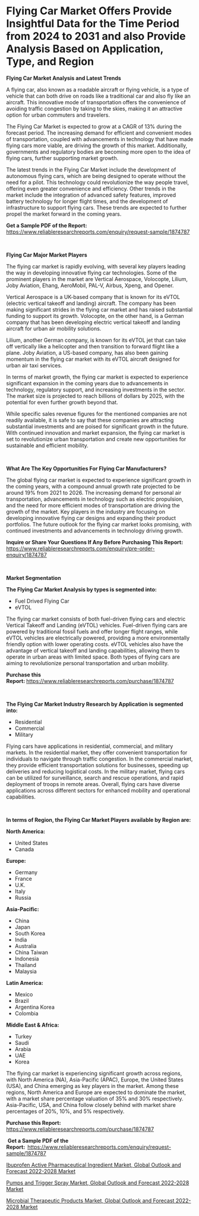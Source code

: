 <p><h1>Flying Car Market Offers Provide Insightful Data for the Time Period from 2024 to 2031 and also Provide Analysis Based on Application, Type, and Region</h1></p><p><strong>Flying Car Market Analysis and Latest Trends</strong></p>
<p><p>A flying car, also known as a roadable aircraft or flying vehicle, is a type of vehicle that can both drive on roads like a traditional car and also fly like an aircraft. This innovative mode of transportation offers the convenience of avoiding traffic congestion by taking to the skies, making it an attractive option for urban commuters and travelers.</p><p>The Flying Car Market is expected to grow at a CAGR of 13% during the forecast period. The increasing demand for efficient and convenient modes of transportation, coupled with advancements in technology that have made flying cars more viable, are driving the growth of this market. Additionally, governments and regulatory bodies are becoming more open to the idea of flying cars, further supporting market growth.</p><p>The latest trends in the Flying Car Market include the development of autonomous flying cars, which are being designed to operate without the need for a pilot. This technology could revolutionize the way people travel, offering even greater convenience and efficiency. Other trends in the market include the integration of advanced safety features, improved battery technology for longer flight times, and the development of infrastructure to support flying cars. These trends are expected to further propel the market forward in the coming years.</p></p>
<p><strong>Get a Sample PDF of the Report:&nbsp;</strong> <a href="https://www.reliableresearchreports.com/enquiry/request-sample/1874787">https://www.reliableresearchreports.com/enquiry/request-sample/1874787</a></p>
<p>&nbsp;</p>
<p><strong>Flying Car Major Market Players</strong></p>
<p><p>The flying car market is rapidly evolving, with several key players leading the way in developing innovative flying car technologies. Some of the prominent players in the market are Vertical Aerospace, Volocopte, Lilium, Joby Aviation, Ehang, AeroMobil, PAL-V, Airbus, Xpeng, and Opener.</p><p>Vertical Aerospace is a UK-based company that is known for its eVTOL (electric vertical takeoff and landing) aircraft. The company has been making significant strides in the flying car market and has raised substantial funding to support its growth. Volocopte, on the other hand, is a German company that has been developing electric vertical takeoff and landing aircraft for urban air mobility solutions.</p><p>Lilium, another German company, is known for its eVTOL jet that can take off vertically like a helicopter and then transition to forward flight like a plane. Joby Aviation, a US-based company, has also been gaining momentum in the flying car market with its eVTOL aircraft designed for urban air taxi services.</p><p>In terms of market growth, the flying car market is expected to experience significant expansion in the coming years due to advancements in technology, regulatory support, and increasing investments in the sector. The market size is projected to reach billions of dollars by 2025, with the potential for even further growth beyond that.</p><p>While specific sales revenue figures for the mentioned companies are not readily available, it is safe to say that these companies are attracting substantial investments and are poised for significant growth in the future. With continued innovation and market expansion, the flying car market is set to revolutionize urban transportation and create new opportunities for sustainable and efficient mobility.</p></p>
<p>&nbsp;</p>
<p><strong>What Are The Key Opportunities For Flying Car Manufacturers?</strong></p>
<p><p>The global flying car market is expected to experience significant growth in the coming years, with a compound annual growth rate projected to be around 19% from 2021 to 2026. The increasing demand for personal air transportation, advancements in technology such as electric propulsion, and the need for more efficient modes of transportation are driving the growth of the market. Key players in the industry are focusing on developing innovative flying car designs and expanding their product portfolios. The future outlook for the flying car market looks promising, with continued investments and advancements in technology driving growth.</p></p>
<p><strong>Inquire or Share Your Questions If Any Before Purchasing This Report:</strong> <a href="https://www.reliableresearchreports.com/enquiry/pre-order-enquiry/1874787">https://www.reliableresearchreports.com/enquiry/pre-order-enquiry/1874787</a></p>
<p>&nbsp;</p>
<p><strong>Market Segmentation</strong></p>
<p><strong>The Flying Car Market Analysis by types is segmented into:</strong></p>
<p><ul><li>Fuel Drived Flying Car</li><li>eVTOL</li></ul></p>
<p><p>The flying car market consists of both fuel-driven flying cars and electric Vertical Takeoff and Landing (eVTOL) vehicles. Fuel-driven flying cars are powered by traditional fossil fuels and offer longer flight ranges, while eVTOL vehicles are electrically powered, providing a more environmentally friendly option with lower operating costs. eVTOL vehicles also have the advantage of vertical takeoff and landing capabilities, allowing them to operate in urban areas with limited space. Both types of flying cars are aiming to revolutionize personal transportation and urban mobility.</p></p>
<p><strong>Purchase this Report:&nbsp;</strong><a href="https://www.reliableresearchreports.com/purchase/1874787">https://www.reliableresearchreports.com/purchase/1874787</a></p>
<p>&nbsp;</p>
<p><strong>The Flying Car Market Industry Research by Application is segmented into:</strong></p>
<p><ul><li>Residential</li><li>Commercial</li><li>Military</li></ul></p>
<p><p>Flying cars have applications in residential, commercial, and military markets. In the residential market, they offer convenient transportation for individuals to navigate through traffic congestion. In the commercial market, they provide efficient transportation solutions for businesses, speeding up deliveries and reducing logistical costs. In the military market, flying cars can be utilized for surveillance, search and rescue operations, and rapid deployment of troops in remote areas. Overall, flying cars have diverse applications across different sectors for enhanced mobility and operational capabilities.</p></p>
<p>&nbsp;</p>
<p><strong>In terms of Region, the Flying Car Market Players available by Region are:</strong></p>
<p>
    <p> <strong> North America: </strong>
        <ul>
            <li>United States</li>
            <li>Canada</li>
        </ul>
        </p> 
    <p> <strong> Europe: </strong>
        <ul>
            <li>Germany</li>
            <li>France</li>
            <li>U.K.</li>
            <li>Italy</li>
            <li>Russia</li>
        </ul>
        </p> 
    <p> <strong> Asia-Pacific: </strong>
        <ul>
            <li>China</li>
            <li>Japan</li>
            <li>South Korea</li>
            <li>India</li>
            <li>Australia</li>
            <li>China Taiwan</li>
            <li>Indonesia</li>
            <li>Thailand</li>
            <li>Malaysia</li>
        </ul>
        </p> 
    <p> <strong> Latin America: </strong>
        <ul>
            <li>Mexico</li>
            <li>Brazil</li>
            <li>Argentina Korea</li>
            <li>Colombia</li>
        </ul>
        </p> 
    <p> <strong> Middle East & Africa: </strong>
        <ul>
            <li>Turkey</li>
            <li>Saudi</li>
            <li>Arabia</li>
            <li>UAE</li>
            <li>Korea</li>
        </ul>
    </p>
    </p>
<p><p>The flying car market is experiencing significant growth across regions, with North America (NA), Asia-Pacific (APAC), Europe, the United States (USA), and China emerging as key players in the market. Among these regions, North America and Europe are expected to dominate the market, with a market share percentage valuation of 35% and 30% respectively. Asia-Pacific, USA, and China follow closely behind with market share percentages of 20%, 10%, and 5% respectively.</p></p>
<p><strong>Purchase this Report: </strong><a href="https://www.reliableresearchreports.com/purchase/1874787">https://www.reliableresearchreports.com/purchase/1874787</a></p>
<p>&nbsp;<strong>Get a Sample PDF of the Report:&nbsp;&nbsp;</strong><a href="https://www.reliableresearchreports.com/enquiry/request-sample/1874787">https://www.reliableresearchreports.com/enquiry/request-sample/1874787</a></p>
<p><strong></strong></p>
<p><p><a href="https://view.publitas.com/reportprime-1/decoding-the-ibuprofen-active-pharmaceutical-ingredient-market-global-outlook-and-forecast-2022-2028-market-a-deep-dive-into-the-latest-market-trends-market-segmentation-and-competitive-analysis/">Ibuprofen Active Pharmaceutical Ingredient Market, Global Outlook and Forecast 2022-2028 Market</a></p><p><a href="https://view.publitas.com/reportprime-1/pumps-and-trigger-spray-market-global-outlook-and-forecast-2022-2028-market-size-growth-and-forecast-from-2023-2030/">Pumps and Trigger Spray Market, Global Outlook and Forecast 2022-2028 Market</a></p><p><a href="https://view.publitas.com/reportprime-1/microbial-therapeutic-products-market-global-outlook-and-forecast-2022-2028-market-research-report-unlocks-analysis-on-the-market-financial-status-market-size-and-market-revenue-upto-2030/">Microbial Therapeutic Products Market, Global Outlook and Forecast 2022-2028 Market</a></p></p>